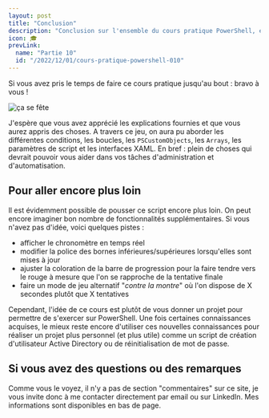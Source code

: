 ```yaml
---
layout: post
title: "Conclusion"
description: "Conclusion sur l'ensemble du cours pratique PowerShell, et les choses que vous pouvez faire pour aller plus loin."
icon: 🎓
prevLink:
  name: "Partie 10"
  id: "/2022/12/01/cours-pratique-powershell-010"
---
```


Si vous avez pris le temps de faire ce cours pratique jusqu'au bout : bravo à vous !

![ça se fête](https://i.giphy.com/media/rY93u9tQbybks/giphy.webp)

J'espère que vous avez apprécié les explications fournies et que vous aurez appris des choses. A travers ce jeu, on aura pu aborder les différentes conditions, les boucles, les `PSCustomObjects`, les `Arrays`, les paramètres de script et les interfaces XAML. En bref : plein de choses qui devrait pouvoir vous aider dans vos tâches d'administration et d'automatisation.

## Pour aller encore plus loin

Il est évidemment possible de pousser ce script encore plus loin. On peut encore imaginer bon nombre de fonctionnalités supplémentaires. Si vous n'avez pas d'idée, voici quelques pistes :

- afficher le chronomètre en temps réel
- modifier la police des bornes inférieures/supérieures lorsqu'elles sont mises à jour
- ajuster la coloration de la barre de progression pour la faire tendre vers le rouge à mesure que l'on se rapproche de la tentative finale
- faire un mode de jeu alternatif "*contre la montre*" où l'on dispose de X secondes plutôt que X tentatives

Cependant, l'idée de ce cours est plutôt de vous donner un projet pour permettre de s'exercer sur PowerShell. Une fois certaines connaissances acquises, le mieux reste encore d'utiliser ces nouvelles connaissances pour réaliser un projet plus personnel (et plus utile) comme un script de création d'utilisateur Active Directory ou de réinitialisation de mot de passe.

## Si vous avez des questions ou des remarques

Comme vous le voyez, il n'y a pas de section "commentaires" sur ce site, je vous invite donc à me contacter directement par email ou sur LinkedIn. Mes informations sont disponibles en bas de page.
